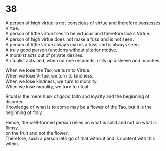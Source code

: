 # 38

A person of high virtue is not conscious of virtue and therefore possesses Virtue.<br/>
A person of little virtue tries to be virtuous and therefore lacks Virtue.<br/>
A person of high virtue does not make a fuss and is not seen.<br/>
A person of little virtue always makes a fuss and is always seen.<br/>
A truly good person functions without ulterior motive.<br/>
A moralist acts out of private desires.<br/>
A ritualist acts and, when no one responds, rolls up a sleeve and marches.<br/>

When we lose the Tao, we turn to Virtue.<br/>
When we lose Virtue, we turn to kindness.<br/>
When we lose kindness, we turn to morality.<br/>
When we lose morality, we turn to ritual.<br/>

Ritual is the mere husk of good faith and loyalty and the beginning of disorder.<br/>
Knowledge of what is to come may be a flower of the Tao, but it is the beginning of folly.<br/>

Hence, the well-formed person relies on what is solid and not on what is flimsy,<br/>
on the fruit and not the flower.<br/>
Therefore, such a person lets go of that without and is content with this within.<br/>